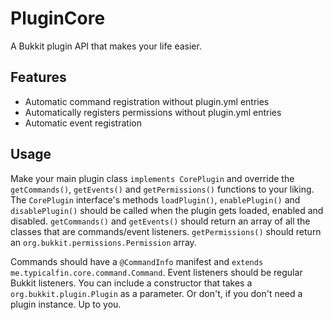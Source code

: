 # PluginCore
A Bukkit plugin API that makes your life easier.

## Features
- Automatic command registration without plugin.yml entries
- Automatically registers permissions without plugin.yml entries
- Automatic event registration

## Usage
Make your main plugin class `implements CorePlugin` and override the `getCommands()`, `getEvents()` and `getPermissions()` functions to your liking. The `CorePlugin` interface's methods `loadPlugin()`, `enablePlugin()` and `disablePlugin()` should be called when the plugin gets loaded, enabled and disabled. `getCommands()` and `getEvents()` should return an array of all the classes that are commands/event listeners. `getPermissions()` should return an `org.bukkit.permissions.Permission` array.

Commands should have a `@CommandInfo` manifest and `extends me.typicalfin.core.command.Command`.
Event listeners should be regular Bukkit listeners. You can include a constructor that takes a `org.bukkit.plugin.Plugin` as a parameter. Or don't, if you don't need a plugin instance. Up to you.
